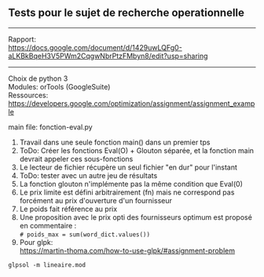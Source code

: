 ## Tests pour le sujet de recherche operationnelle
***
Rapport:  
https://docs.google.com/document/d/1429uwLQFg0-aLKBkBqeH3V5PWm2CqgwNbrPtzFMbyn8/edit?usp=sharing  
***
Choix de python 3  
Modules: orTools (GoogleSuite)  
Ressources: https://developers.google.com/optimization/assignment/assignment_example  

main file: fonction-eval.py

1. Travail dans une seule fonction main() dans un premier tps
2. ToDo: Créer les fonctions Eval(O) + Glouton séparée, et la fonction main devrait appeler ces sous-fonctions
3. Le lecteur de fichier récupère un seul fichier "en dur" pour l'instant
4. ToDo: tester avec un autre jeu de résultats
5. La fonction glouton n'implémente pas la même condition que Eval(0)
6. Le prix limite est défini arbitrairement (fn) mais ne correspond pas forcément au prix d'ouverture d'un fournisseur
7. Le poids fait référence au prix
8. Une proposition avec le prix opti des fournisseurs optimum est proposé en commentaire :  
```# poids_max = sum(word_dict.values())```
9. Pour glpk:  
https://martin-thoma.com/how-to-use-glpk/#assignment-problem

```
glpsol -m lineaire.mod
```